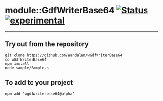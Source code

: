 
# module::GdfWriterBase64  [![Status](https://github.com/Wandalen/wGdfWriterBase64/workflows/publish/badge.svg)](https://github.com/Wandalen/wGdfWriterBase64/actions?query=workflow%3Apublish) [![experimental](https://img.shields.io/badge/stability-experimental-orange.svg)](https://github.com/emersion/stability-badges#experimental)

___

## Try out from the repository
```
git clone https://github.com/Wandalen/wGdfWriterBase64
cd wGdfWriterBase64
npm install
node sample/Sample.s
```

## To add to your project
```
npm add 'wgdfwriterbase64@alpha'
```




